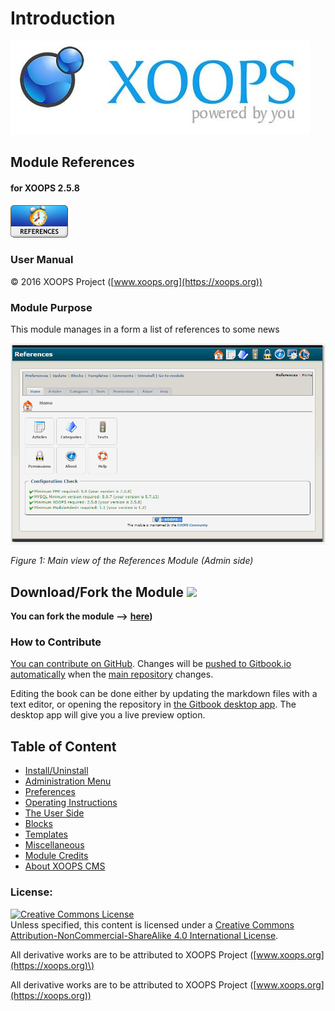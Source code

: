 # Introduction

![logoXoops.jpg](.gitbook/assets/logoxoops.jpg)

## Module References

#### for XOOPS 2.5.8
      
![logoModule.png](.gitbook/assets/logomodule.png)
            
### User Manual

© 2016 XOOPS Project ([www.xoops.org](https://xoops.org))  

### Module Purpose

This module manages in a form a list of references to some news

![image001.png](.gitbook/assets/image001.png)

_Figure 1: Main view of the References Module \(Admin side\)_

## Download/Fork the Module ![](https://xoops.org/images/forkit.png) 

**You can fork the module --&gt;** [**here**](https://github.com/XoopsModules25x/XXX)**\)**

### How to Contribute

[You can contribute on GitHub](https://github.com/XoopsDocs/references-tutorial). Changes will be [pushed to Gitbook.io automatically](https://www.gitbook.com/book/xoops/references-tutorial/activity) when the [main repository](https://github.com/XoopsDocs/references-tutorial) changes.

Editing the book can be done either by updating the markdown files with a text editor, or opening the repository in [the Gitbook desktop app](https://github.com/GitbookIO/editor/blob/master/README.md). The desktop app will give you a live preview option.

## Table of Content

* [Install/Uninstall](install-uninstall.md)
* [Administration Menu](administration-menu.md)
* [Preferences](preferences.md)
* [Operating Instructions](operating-instructions.md)
* [The User Side](the-user-side.md)
* [Blocks](blocks.md)
* [Templates](templates.md)
* [Miscellaneous](other.md) 
* [Module Credits](module-credits.md)
* [About XOOPS CMS](about-xoops-cms.md)

### License:

[![Creative Commons License](https://i.creativecommons.org/l/by-nc-sa/4.0/88x31.png)](http://creativecommons.org/licenses/by-nc-sa/4.0/)  
Unless specified, this content is licensed under a [Creative Commons Attribution-NonCommercial-ShareAlike 4.0 International License](http://creativecommons.org/licenses/by-nc-sa/4.0/).

All derivative works are to be attributed to XOOPS Project \([www.xoops.org](https://xoops.org)\)

All derivative works are to be attributed to XOOPS Project ([www.xoops.org](https://xoops.org))
